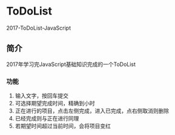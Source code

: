 # ToDoList
2017-ToDoList-JavaScript

## 简介

2017年学习完JavaScript基础知识完成的一个ToDoList

### 功能
1. 输入文字，按回车提交
2. 可选择期望完成时间，精确到小时
3. 正在进行的项目，点击左侧完成，进入已完成，点右侧取消则删除
4. 已经完成则与正在进行同理
5. 若期望时间超过当前时间，会将项目变红